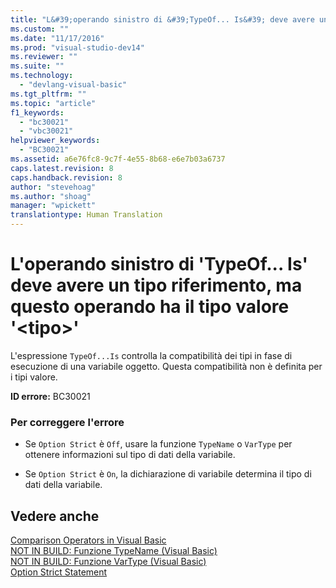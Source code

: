 ```yaml
---
title: "L&#39;operando sinistro di &#39;TypeOf... Is&#39; deve avere un tipo riferimento, ma questo operando ha il tipo valore &#39;&lt;tipo&gt;&#39; | Microsoft Docs"
ms.custom: ""
ms.date: "11/17/2016"
ms.prod: "visual-studio-dev14"
ms.reviewer: ""
ms.suite: ""
ms.technology: 
  - "devlang-visual-basic"
ms.tgt_pltfrm: ""
ms.topic: "article"
f1_keywords: 
  - "bc30021"
  - "vbc30021"
helpviewer_keywords: 
  - "BC30021"
ms.assetid: a6e76fc8-9c7f-4e55-8b68-e6e7b03a6737
caps.latest.revision: 8
caps.handback.revision: 8
author: "stevehoag"
ms.author: "shoag"
manager: "wpickett"
translationtype: Human Translation
---
```

# L&#39;operando sinistro di &#39;TypeOf... Is&#39; deve avere un tipo riferimento, ma questo operando ha il tipo valore &#39;&lt;tipo&gt;&#39;
L'espressione `TypeOf...Is` controlla la compatibilità dei tipi in fase di esecuzione di una variabile oggetto. Questa compatibilità non è definita per i tipi valore.  
  
 **ID errore:** BC30021  
  
### Per correggere l'errore  
  
-   Se `Option Strict` è `Off`, usare la funzione `TypeName` o `VarType` per ottenere informazioni sul tipo di dati della variabile.  
  
-   Se `Option Strict` è `On`, la dichiarazione di variabile determina il tipo di dati della variabile.  
  
## Vedere anche  
 [Comparison Operators in Visual Basic](../../visual-basic/programming-guide/language-features/operators-and-expressions/comparison-operators.md)   
 [NOT IN BUILD: Funzione TypeName \(Visual Basic\)](http://msdn.microsoft.com/it-it/6197bc6c-e8a6-4711-883c-0c95e94e272c)   
 [NOT IN BUILD: Funzione VarType \(Visual Basic\)](http://msdn.microsoft.com/it-it/e820b6fc-faa6-4de4-836a-0466032dc190)   
 [Option Strict Statement](../../visual-basic/language-reference/statements/option-strict-statement.md)